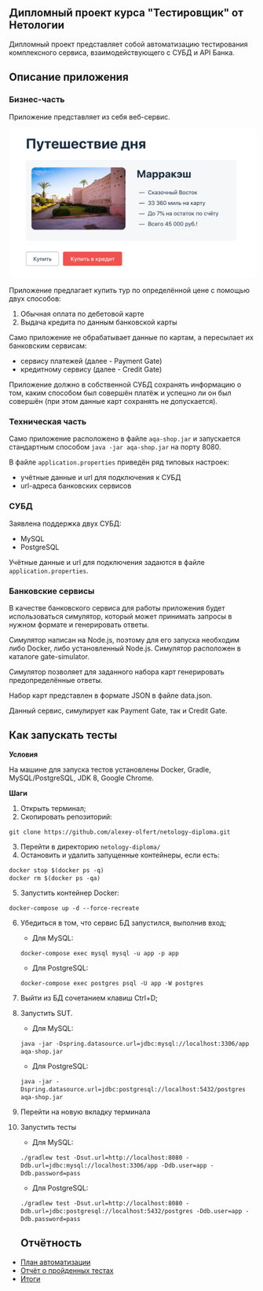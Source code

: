 ## Дипломный проект курса "Тестировщик" от Нетологии

Дипломный проект представляет собой автоматизацию тестирования комплексного сервиса, взаимодействующего с СУБД и API Банка.

## Описание приложения

### Бизнес-часть

Приложение представляет из себя веб-сервис.

![Service](pics/service.png)

Приложение предлагает купить тур по определённой цене с помощью двух способов:

1. Обычная оплата по дебетовой карте
1. Выдача кредита по данным банковской карты

Само приложение не обрабатывает данные по картам, а пересылает их банковским сервисам:

* сервису платежей (далее - Payment Gate)
* кредитному сервису (далее - Credit Gate)

Приложение должно в собственной СУБД сохранять информацию о том, каким способом был совершён платёж и успешно ли он был совершён (при этом данные карт сохранять не допускается).

### Техническая часть

Само приложение расположено в файле `aqa-shop.jar` и запускается стандартным способом `java -jar aqa-shop.jar` на порту 8080.

В файле `application.properties` приведён ряд типовых настроек:

* учётные данные и url для подключения к СУБД
* url-адреса банковских сервисов

### СУБД

Заявлена поддержка двух СУБД:

* MySQL
* PostgreSQL

Учётные данные и url для подключения задаются в файле `application.properties`.

### Банковские сервисы

В качестве банковского сервиса для работы приложения будет использоваться симулятор, который может принимать запросы в нужном формате и генерировать ответы.

Симулятор написан на Node.js, поэтому для его запуска необходим либо Docker, либо установленный Node.js. Симулятор расположен в каталоге gate-simulator.

Симулятор позволяет для заданного набора карт генерировать предопределённые ответы.

Набор карт представлен в формате JSON в файле data.json.

Данный сервис, симулирует как Payment Gate, так и Credit Gate.

## Как запускать тесты

**Условия**

На машине для запуска тестов установлены Docker, Gradle, MySQL/PostgreSQL, JDK 8, Google Chrome.

**Шаги**

1. Открыть терминал;
2. Скопировать репозиторий:
```
git clone https://github.com/alexey-olfert/netology-diploma.git
```
3. Перейти в директорию `netology-diploma/`
4. Остановить и удалить запущенные контейнеры, если есть:
```
docker stop $(docker ps -q)
docker rm $(docker ps -qa)
```
5. Запустить контейнер Docker:
```
docker-compose up -d --force-recreate
```
6. Убедиться в том, что сервис БД запустился, выполнив вход;

    * Для MySQL:
    ```
    docker-compose exec mysql mysql -u app -p app
    ```
    * Для PostgreSQL:
    ```
    docker-compose exec postgres psql -U app -W postgres
    ```


7. Выйти из БД сочетанием клавиш Ctrl+D;
8. Запустить SUT.

    * Для MySQL:
    ```
    java -jar -Dspring.datasource.url=jdbc:mysql://localhost:3306/app aqa-shop.jar
    ```
    * Для PostgreSQL:

    ```
    java -jar -Dspring.datasource.url=jdbc:postgresql://localhost:5432/postgres aqa-shop.jar

    ```    

9. Перейти на новую вкладку терминала
10. Запустить тесты

    * Для MySQL:
    ```
    ./gradlew test -Dsut.url=http://localhost:8080 -Ddb.url=jdbc:mysql://localhost:3306/app -Ddb.user=app -Ddb.password=pass
    ```

    * Для PostgreSQL:
    ```
    ./gradlew test -Dsut.url=http://localhost:8080 -Ddb.url=jdbc:postgresql://localhost:5432/postgres -Ddb.user=app -Ddb.password=pass
    ```
    ## Отчётность

+ [План автоматизации](docs/Plan.md)
+ [Отчёт о пройденных тестах](docs/Report.md)
+ [Итоги](docs/Summary.md)
